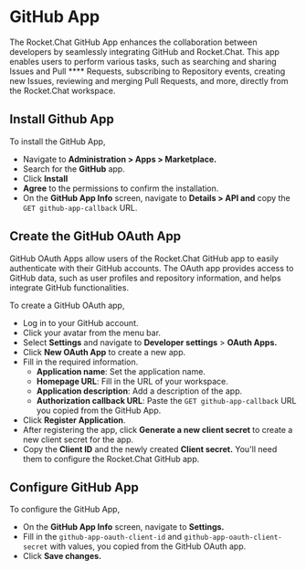 # GitHub App

The Rocket.Chat GitHub App enhances the collaboration between developers by seamlessly integrating GitHub and Rocket.Chat. This app enables users to perform various tasks, such as searching and sharing Issues and Pull **** Requests, subscribing to Repository events, creating new Issues, reviewing and merging Pull Requests, and more, directly from the Rocket.Chat workspace.

## Install Github App

To install the GitHub App,

* Navigate to **Administration > Apps > Marketplace.**
* Search for the **GitHub** app.
* Click **Install**
* **Agree** to the permissions to confirm the installation.
* On the **GitHub App Info** screen, navigate to **Details > API and** copy the `GET github-app-callback`  URL.

## Create the GitHub OAuth App

GitHub OAuth Apps allow users of the Rocket.Chat GitHub app to easily authenticate with their GitHub accounts. The OAuth app provides access to GitHub data, such as user profiles and repository information, and helps integrate GitHub functionalities.

To create a GitHub OAuth app,

* Log in to your GitHub account.
* Click your avatar from the menu bar.
* Select **Settings** and navigate to **Developer settings** > **OAuth Apps.**
* Click **New OAuth App** to create a new app.
* Fill in the required information.
  * **Application name**: Set the application name.
  * **Homepage URL**: Fill in the URL of your workspace.
  * **Application description**: Add a description of the app.
  * **Authorization callback URL**: Paste the  `GET github-app-callback`  URL you copied from the GitHub App.
* Click **Register Application**.
* After registering the app, click **Generate a new client secret** to create a new client secret for the app.
* Copy the **Client ID** and the newly created **Client secret.** You'll need them to configure the Rocket.Chat GitHub app.

## Configure GitHub App

To configure the GitHub App,

* On the **GitHub App Info** screen, navigate to **Settings.**
* Fill in the `github-app-oauth-client-id` and `github-app-oauth-client-secret` with values, you copied from the GitHub OAuth app.
* Click **Save changes.**
